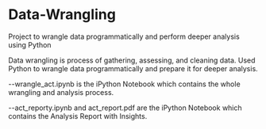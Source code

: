 # Data-Wrangling
Project to wrangle data programmatically and perform deeper analysis using Python

Data wrangling is process of gathering, assessing, and cleaning data. Used Python to wrangle data programmatically and prepare it for deeper analysis.

--wrangle_act.ipynb is the iPython Notebook which contains the whole wrangling and analysis process.

--act_reporty.ipynb and act_report.pdf are the iPython Notebook which contains the Analysis Report with Insights.
